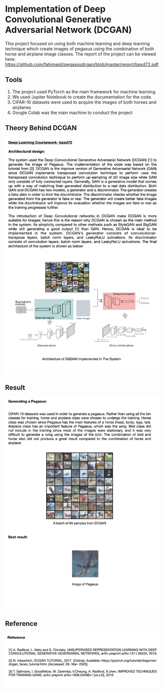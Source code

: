# Implementation of Deep Convolutional Generative Adversarial Network (DCGAN)
This project focused on using both machine learning and deep learning technique which create images of pegasus using the combination of both horse and airplane image classes. The report of the project can be viewed here: https://github.com/fahimaqil/pegasusdcgan/blob/master/report/bpxd72.pdf

## Tools
1. The project used PyTorch as the main framework for machine learning.
2. We used Jupiter Notebook to create the documentation for the code. 
3. CIFAR-10 datasets were used to acquire the images of both horses and airplanes
4. Google Colab was the main machine to conduct the project

## Theory Behind DCGAN

![alt text](/report/info.png)

## Result

![alt text](/report/result.png)

## Reference

![alt text](/report/reference.png)

